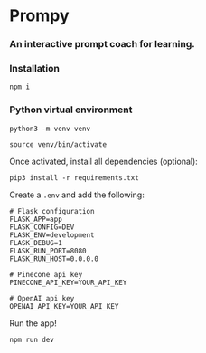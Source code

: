 # Prompy
### An interactive prompt coach for learning.

### Installation

```shell
npm i
```

### Python virtual environment

```shell
python3 -m venv venv
```

```shell
source venv/bin/activate
```

Once activated, install all dependencies (optional):
```shell
pip3 install -r requirements.txt

```

Create a `.env` and add the following:
```shell
# Flask configuration
FLASK_APP=app
FLASK_CONFIG=DEV
FLASK_ENV=development
FLASK_DEBUG=1
FLASK_RUN_PORT=8080
FLASK_RUN_HOST=0.0.0.0

# Pinecone api key
PINECONE_API_KEY=YOUR_API_KEY

# OpenAI api key
OPENAI_API_KEY=YOUR_API_KEY

```

Run the app!
```
npm run dev

```